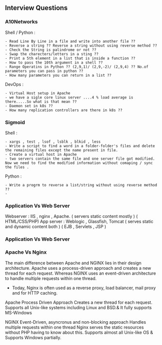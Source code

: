 ## Interview Questions


### A10Networks

Shell / Python : 
  
    - Read Line By Line in a file and write into another file ??
    - Reverse a string ?? Reverse a string without using reverse method ??
    - Check the String is palindrome or not ??
    - Swap the charecters/letters in a sting ??
    - Print a 5th element in a list that is inside a function ??
    - How to pass the 10th argument in a shell ??
    - Range Operatins in Python ?? (2,9,1)/ (2,9,-2)/ (2,9,4) ?? No.of parameters you can pass in python ??
    - How many parameters you can return in a list ??

DevOps : 

    - Virtual Host setup in Apache
    - we have a sigle core linux server ....4 % load average is there.....So what is that mean ??
    - Daemon set in k8s ??
    - How many replication controllers are there in k8s ??


### Sigmoid 

Shell :

    - xargs , test , lsof , lsblk , blkid , less 
    - Write a script to find a word in a folder-folder's files and delete the remaining files except the name present in file.
    - Create a virtual host in Apache
    - two servers contain the same file and one server file got modified. Now we need to find the modified information without comaping / sync         the files .
    
Python : 
    
    - Write a progrm to reverse a list/string without using reverse method ??
    - 
### Application Vs Web Server

  Webserver : IIS , nginx , Apache. ( servers static content mostly ) ( HTML/CSS/PHP)
  App server : Weblogic , Glassfish, Tomcat ( serves static and dynamic content both ) ( EJB , Servlets , JSP )
  
  
### Application Vs Web Server    
    
### Apache Vs Nginx 

The main difference between Apache and NGINX lies in their design architecture. Apache uses a process-driven approach and creates a new thread for each request. Whereas NGINX uses an event-driven architecture to handle multiple requests within one thread.

- Today, Nginx is often used as a reverse proxy, load balancer, mail proxy and for HTTP caching.

Apache
  Process Driven Approach 
  Creates a new thread for each request.
  Supports all Unix-like systems including Linux and BSD.& It fully supports MS-Windows


NGINX
  Event-Driven, asyncronus and non-blocking approach
  Handles multiple requests within one thread
  Nginx serves the static resources without PHP having to know about this.
  Supports almost all Unix-like OS & Supports Windows partially.

